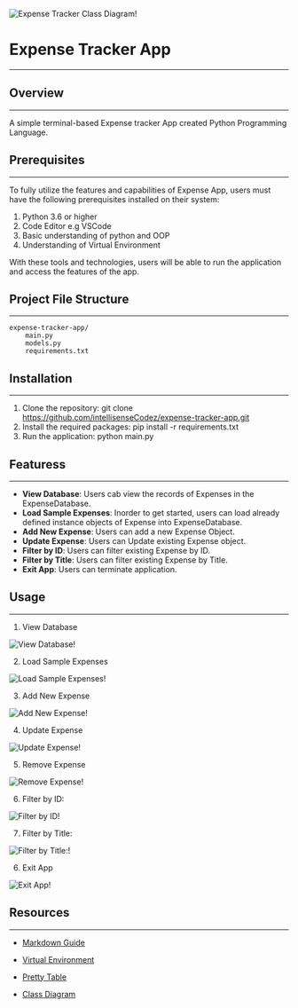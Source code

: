 
![Expense Tracker Class Diagram!](/img/class-diagram.png "Expense Tracker Class Diagram")

# Expense Tracker App
***

## Overview
***
A simple terminal-based Expense tracker App created Python Programming Language. 

## Prerequisites
***
To fully utilize the features and capabilities of Expense App, users must have the following prerequisites installed on their system:

1. Python 3.6 or higher
2. Code Editor e.g VSCode
3. Basic understanding of python and OOP
4. Understanding of Virtual Environment

With these tools and technologies, users will be able to run the application and access the features of the app.

## Project File Structure
***
```
expense-tracker-app/
    main.py
    models.py
    requirements.txt

```

## Installation
***
1. Clone the repository: git clone https://github.com/intellisenseCodez/expense-tracker-app.git
2. Install the required packages: pip install -r requirements.txt
3. Run the application: python main.py

## Featuress
***
* **View Database**: Users cab view the records of Expenses in the ExpenseDatabase.
* **Load Sample Expenses**: Inorder to get started, users can load already defined instance objects of Expense into ExpenseDatabase.
* **Add New Expense**: Users can add a new Expense Object.
* **Update Expense**: Users can Update existing Expense object.
* **Filter by ID**: Users can filter existing Expense by ID.
* **Filter by Title**: Users can filter existing Expense by Title.
* **Exit App**: Users can terminate application.

## Usage
***
1. View Database

![View Database!](/img/welcome.png "View Database")

2. Load Sample Expenses

![Load Sample Expenses!](/img/load-sample-data.png "Load Sample Expenses")

3. Add New Expense

![Add New Expense!](/img/add-new.png "Add New Expense")


4. Update Expense

![Update Expense!](/img/update.png "Update Expense")

5. Remove Expense

![Remove Expense!](/img/remove.png "Remove Expense")

6. Filter by ID:

![Filter by ID!](/img/filter-by-id.png "Filter by ID:")

7. Filter by Title:

![Filter by Title:!](/img/filter-by-title.png "Filter by Title:")

6. Exit App

![Exit App!](/img/exit-app.png "Exit App")

## Resources
***
* [Markdown Guide](https://www.markdownguide.org/basic-syntax/#overview)

* [Virtual Environment](https://www.freecodecamp.org/news/how-to-setup-virtual-environments-in-python/)

* [Pretty Table](https://zetcode.com/python/prettytable/)

* [Class Diagram](https://lucid.app/lucidchart/5b7db24d-1f20-4ac4-8eaa-437a625607b4/edit?beaconFlowId=15CDE8413F6F4D8B&invitationId=inv_3a79aa2f-6b55-4273-8741-0419894c43ac&page=0_0#)
